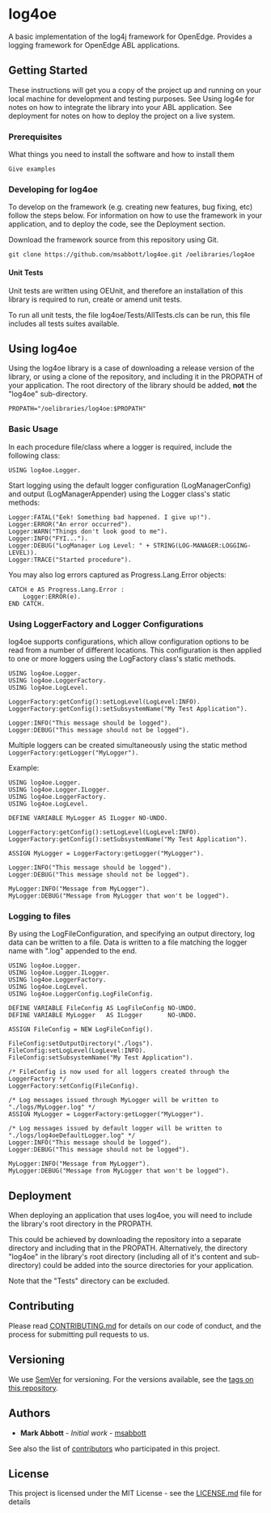 # log4oe

A basic implementation of the log4j framework for OpenEdge. Provides a logging framework for OpenEdge ABL applications.

## Getting Started

These instructions will get you a copy of the project up and running on your local machine for development and testing purposes. See Using log4e for notes on how to integrate the library into your ABL application. See deployment for notes on how to deploy the project on a live system.

### Prerequisites

What things you need to install the software and how to install them

```
Give examples
```

### Developing for log4oe

To develop on the framework (e.g. creating new features, bug fixing, etc) follow the steps below. For information on how to use the framework in your application, and to deploy the code, see the Deployment section.

Download the framework source from this repository using Git.
```
git clone https://github.com/msabbott/log4oe.git /oelibraries/log4oe
```

#### Unit Tests

Unit tests are written using OEUnit, and therefore an installation of this library is required to run, create or amend unit tests.

To run all unit tests, the file log4oe/Tests/AllTests.cls can be run, this file includes all tests suites available. 

## Using log4oe

Using the log4oe library is a case of downloading a release version of the library, or using a clone of the repository, and including it in the PROPATH of your application. The root directory of the library should be added, **not** the "log4oe" sub-directory.

```
PROPATH="/oelibraries/log4oe:$PROPATH"
```

### Basic Usage
In each procedure file/class where a logger is required, include the following class:
```
USING log4oe.Logger.
```
Start logging using the default logger configuration (LogManagerConfig) and output (LogManagerAppender) using the Logger class's static methods:
```
Logger:FATAL("Eek! Something bad happened. I give up!").
Logger:ERROR("An error occurred").
Logger:WARN("Things don't look good to me").
Logger:INFO("FYI...").
Logger:DEBUG("LogManager Log Level: " + STRING(LOG-MANAGER:LOGGING-LEVEL)).
Logger:TRACE("Started procedure").
```

You may also log errors captured as Progress.Lang.Error objects:
```
CATCH e AS Progress.Lang.Error :
    Logger:ERROR(e).
END CATCH.
```

### Using LoggerFactory and Logger Configurations
log4oe supports configurations, which allow configuration options to be read from a number of different locations. This configuration is then applied to one or more loggers using the LogFactory class's static methods.

```
USING log4oe.Logger.
USING log4oe.LoggerFactory.
USING log4oe.LogLevel.

LoggerFactory:getConfig():setLogLevel(LogLevel:INFO).
LoggerFactory:getConfig():setSubsystemName("My Test Application").

Logger:INFO("This message should be logged").
Logger:DEBUG("This message should not be logged").
```

Multiple loggers can be created simultaneously using the static method `LoggerFactory:getLogger("MyLogger").`

Example:
```
USING log4oe.Logger.
USING log4oe.Logger.ILogger.
USING log4oe.LoggerFactory.
USING log4oe.LogLevel.

DEFINE VARIABLE MyLogger AS ILogger NO-UNDO.

LoggerFactory:getConfig():setLogLevel(LogLevel:INFO).
LoggerFactory:getConfig():setSubsystemName("My Test Application").

ASSIGN MyLogger = LoggerFactory:getLogger("MyLogger").

Logger:INFO("This message should be logged").
Logger:DEBUG("This message should not be logged").

MyLogger:INFO("Message from MyLogger").
MyLogger:DEBUG("Message from MyLogger that won't be logged").
```

### Logging to files

By using the LogFileConfiguration, and specifying an output directory, log data can be written to a file. Data is written to a file matching the logger name with ".log" appended to the end.

```
USING log4oe.Logger.
USING log4oe.Logger.ILogger.
USING log4oe.LoggerFactory.
USING log4oe.LogLevel.
USING log4oe.LoggerConfig.LogFileConfig.

DEFINE VARIABLE FileConfig AS LogFileConfig NO-UNDO.
DEFINE VARIABLE MyLogger   AS ILogger       NO-UNDO.

ASSIGN FileConfig = NEW LogFileConfig().

FileConfig:setOutputDirectory("./logs").
FileConfig:setLogLevel(LogLevel:INFO).
FileConfig:setSubsystemName("My Test Application").

/* FileConfig is now used for all loggers created through the LoggerFactory */
LoggerFactory:setConfig(FileConfig).

/* Log messages issued through MyLogger will be written to "./logs/MyLogger.log" */
ASSIGN MyLogger = LoggerFactory:getLogger("MyLogger").

/* Log messages issued by default logger will be written to "./logs/log4oeDefaultLogger.log" */
Logger:INFO("This message should be logged").
Logger:DEBUG("This message should not be logged").

MyLogger:INFO("Message from MyLogger").
MyLogger:DEBUG("Message from MyLogger that won't be logged").
```

## Deployment

When deploying an application that uses log4oe, you will need to include the library's root directory in the PROPATH.

This could be achieved by downloading the repository into a separate directory and including that in the PROPATH. Alternatively, the directory "log4oe" in the library's root directory (including all of it's content and sub-directory) could be added into the source directories for your application.

Note that the "Tests" directory can be excluded.

## Contributing

Please read [CONTRIBUTING.md](https://github.com/msabbott/log4oe/blob/master/CONTRIBUTING.md) for details on our code of conduct, and the process for submitting pull requests to us.

## Versioning

We use [SemVer](http://semver.org/) for versioning. For the versions available, see the [tags on this repository](https://github.com/msabbott/log4oe/tags). 

## Authors

* **Mark Abbott** - *Initial work* - [msabbott](https://github.com/msabbott)

See also the list of [contributors](https://github.com/msabbott/log4oe/contributors) who participated in this project.

## License

This project is licensed under the MIT License - see the [LICENSE.md](LICENSE.md) file for details
